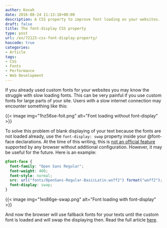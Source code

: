 ```yaml
---
author: Kovah
date: 2016-08-24 11:13:18+00:00
description: A CSS property to improve font loading on your websites.
draft: false
title: The font-display CSS property
type: post
url: /en/72123-css-font-display-property/
hascode: true
categories:
- Article
tags:
- CSS
- Fonts
- Performance
- Web Development
---
```


If you already used custom fonts for your websites you may know the struggle with slow loading fonts. This can be very painful if you use custom fonts for large parts of your site. Users with a slow internet connection may encounter something like this:

{{< image img="1hz56se-foit.png" alt="Font loading without font-display" >}}

To solve this problem of blank displaying of your text because the fonts are not loaded already, use the `font-display: swap` property inside your @font-face declarations. At the time of this writing, this is [not an official feature](https://caniuse.com/#feat=css-font-rendering-controls) supported by any browser without additional configuration. However, it may be useful for the future.
Here is an example:

```css
@font-face {
  font-family: "Open Sans Regular";
  font-weight: 400;
  font-style: normal;
  src: url("fonts/OpenSans-Regular-BasicLatin.woff2") format("woff2");
  font-display: swap;
}
```
{{< image img="1es86ge-swap.png" alt="Font loading with font-display" >}}

And now the browser will use fallback fonts for your texts until the custom font is loaded and will swap the displaying then. Read the full article [here](https://css-tricks.com/font-display-masses/).
